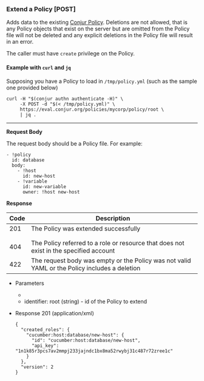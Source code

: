 ### Extend a Policy [POST]

Adds data to the existing [Conjur Policy](https://try.conjur.org/reference/policy.html).
Deletions are not allowed, that is any Policy objects that exist on the server but
are omitted from the Policy file will not be deleted and any explicit deletions in
the Policy file will result in an error.

The caller must have `create` privilege on the Policy.

#### Example with `curl` and `jq`

Supposing you have a Policy to load in `/tmp/policy.yml` (such as the sample one provided below)

```
curl -H "$(conjur authn authenticate -H)" \
     -X POST -d "$(< /tmp/policy.yml)" \
     https://eval.conjur.org/policies/mycorp/policy/root \
     | jq .
```

---

**Request Body**

The request body should be a Policy file. For example:

```
- !policy
  id: database
  body:
    - !host
      id: new-host
    - !variable
      id: new-variable
      owner: !host new-host
```

**Response**

| Code | Description                                                                                   |
|------|-----------------------------------------------------------------------------------------------|
|  201 | The Policy was extended successfully                                                          |
| <!-- include(partials/http_401.md) -->                                                               |
| <!-- include(partials/http_403.md) -->                                                               |
|  404 | The Policy referred to a role or resource that does not exist in the specified account        |
|  422 | The request body was empty or the Policy was not valid YAML or the Policy includes a deletion |

+ Parameters
  + <!-- include(partials/account_param.md) -->
  + identifier: root (string) - id of the Policy to extend

+ Response 201 (application/xml)

    ```
    {
      "created_roles": {
        "cucumber:host:database/new-host": {
          "id": "cucumber:host:database/new-host",
          "api_key": "1n1k85r3pcs7av2mmpj233jajndc1bx8ma52rwybj31c487r72zree1c"
        }
      },
      "version": 2
    }
    ```